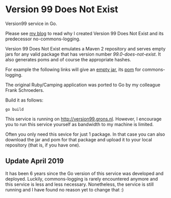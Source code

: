 # Version 99 Does Not Exist

Version99 service in Go.

Please see [my blog](http://day-to-day-stuff.blogspot.com/2007/10/announcement-version-99-does-not-exist.html) to read why I created Version 99 Does Not Exist and its predecessor no-commons-logging.

Version 99 Does Not Exist emulates a Maven 2 repository and serves empty jars for any valid package that has version number *99.0-does-not-exist*. It also generates poms and of course the appropriate hashes.

For example the following links will give an [empty jar](http://version99.grons.nl/mvn2/commons-logging/commons-logging/99.0-does-not-exist/commons-logging-99.0-does-not-exist.jar), its [pom](http://version99.grons.nl/mvn2/commons-logging/commons-logging/99.0-does-not-exist/commons-logging-99.0-does-not-exist.pom) for commons-logging.</p>

The original Ruby/Camping application was ported to Go by my colleague Frank Schroeders.

Build it as follows:

    go build

This service is running on http://version99.grons.nl. However, I encourage you to run this service yourself as bandwidth to my machine is limited.

Often you only need this sevice for just 1 package. In that case you can also download the jar and pom for that package and upload it to your local repository (that is, if you have one).

## Update April 2019

It has been 6 years since the Go version of this service was developed and deployed. Luckily, commons-logging is rarely encountered anymore and this service is less and less necessary. Nonetheless, the service is still running and I have found no reason yet to change that :)
